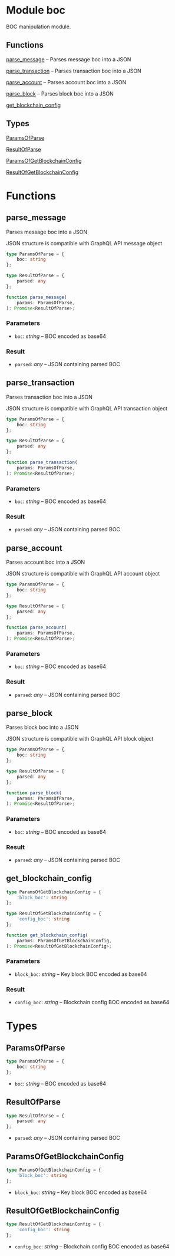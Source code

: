 # Module boc

 BOC manipulation module.
## Functions
[parse_message](#parse_message) – Parses message boc into a JSON

[parse_transaction](#parse_transaction) – Parses transaction boc into a JSON

[parse_account](#parse_account) – Parses account boc into a JSON

[parse_block](#parse_block) – Parses block boc into a JSON

[get_blockchain_config](#get_blockchain_config)

## Types
[ParamsOfParse](#ParamsOfParse)

[ResultOfParse](#ResultOfParse)

[ParamsOfGetBlockchainConfig](#ParamsOfGetBlockchainConfig)

[ResultOfGetBlockchainConfig](#ResultOfGetBlockchainConfig)


# Functions
## parse_message

Parses message boc into a JSON

JSON structure is compatible with GraphQL API message object

```ts
type ParamsOfParse = {
    boc: string
};

type ResultOfParse = {
    parsed: any
};

function parse_message(
    params: ParamsOfParse,
): Promise<ResultOfParse>;
```
### Parameters
- `boc`: _string_ – BOC encoded as base64
### Result

- `parsed`: _any_ – JSON containing parsed BOC


## parse_transaction

Parses transaction boc into a JSON

JSON structure is compatible with GraphQL API transaction object

```ts
type ParamsOfParse = {
    boc: string
};

type ResultOfParse = {
    parsed: any
};

function parse_transaction(
    params: ParamsOfParse,
): Promise<ResultOfParse>;
```
### Parameters
- `boc`: _string_ – BOC encoded as base64
### Result

- `parsed`: _any_ – JSON containing parsed BOC


## parse_account

Parses account boc into a JSON

JSON structure is compatible with GraphQL API account object

```ts
type ParamsOfParse = {
    boc: string
};

type ResultOfParse = {
    parsed: any
};

function parse_account(
    params: ParamsOfParse,
): Promise<ResultOfParse>;
```
### Parameters
- `boc`: _string_ – BOC encoded as base64
### Result

- `parsed`: _any_ – JSON containing parsed BOC


## parse_block

Parses block boc into a JSON

JSON structure is compatible with GraphQL API block object

```ts
type ParamsOfParse = {
    boc: string
};

type ResultOfParse = {
    parsed: any
};

function parse_block(
    params: ParamsOfParse,
): Promise<ResultOfParse>;
```
### Parameters
- `boc`: _string_ – BOC encoded as base64
### Result

- `parsed`: _any_ – JSON containing parsed BOC


## get_blockchain_config

```ts
type ParamsOfGetBlockchainConfig = {
    'block_boc': string
};

type ResultOfGetBlockchainConfig = {
    'config_boc': string
};

function get_blockchain_config(
    params: ParamsOfGetBlockchainConfig,
): Promise<ResultOfGetBlockchainConfig>;
```
### Parameters
- `block_boc`: _string_ – Key block BOC encoded as base64
### Result

- `config_boc`: _string_ – Blockchain config BOC encoded as base64


# Types
## ParamsOfParse
```ts
type ParamsOfParse = {
    boc: string
};
```
- `boc`: _string_ – BOC encoded as base64


## ResultOfParse
```ts
type ResultOfParse = {
    parsed: any
};
```
- `parsed`: _any_ – JSON containing parsed BOC


## ParamsOfGetBlockchainConfig
```ts
type ParamsOfGetBlockchainConfig = {
    'block_boc': string
};
```
- `block_boc`: _string_ – Key block BOC encoded as base64


## ResultOfGetBlockchainConfig
```ts
type ResultOfGetBlockchainConfig = {
    'config_boc': string
};
```
- `config_boc`: _string_ – Blockchain config BOC encoded as base64


